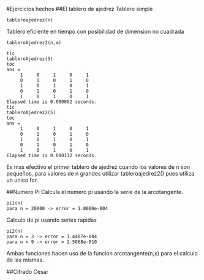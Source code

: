 #Ejercicios hechos
##El tablero de ajedrez
Tablero simple
```
tableroajedrez(n)
```
Tablero eficiente en tiempo con posibilidad de dimension no cuadrada
```
tableroAjedrez2(n,m) 
```
```
tic
tableroAjedrez(5)
toc
ans =
     1     0     1     0     1
     0     1     0     1     0
     1     0     1     0     1
     0     1     0     1     0
     1     0     1     0     1
Elapsed time is 0.000062 seconds.
tic
tableroAjedrez2(5)
toc
ans =
     1     0     1     0     1
     0     1     0     1     0
     1     0     1     0     1
     0     1     0     1     0
     1     0     1     0     1
Elapsed time is 0.000112 seconds.
```
Es mas efectivo el primer tablero de ajedrez cuando los valores de n son pequeños, para valores de n grandes utilizar tableroajedrez2() pues utiliza un unico for.

##Numero Pi
Calcula el numero pi usando la serie de la arcotangente.
```
pi1(n)
para n = 20000 -> error = 1.0000e-004
```
Calculo de pi usando series rapidas
```
pi2(n)
para n = 3 -> error = 1.4487e-004
para n = 9 -> error = 2.5068e-010
```
Ambas funciones hacen uso de la funcion arcotangente(n,x) para el calculo de las mismas.

##Cifrado Cesar


